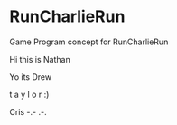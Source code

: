 # RunCharlieRun

Game Program concept for RunCharlieRun

Hi this is Nathan

Yo its Drew

t a y l o r :)

Cris -.- .-.
